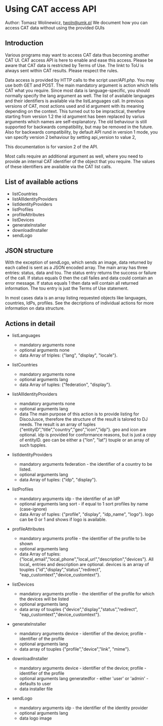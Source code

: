 Using CAT access API
======================
Author: Tomasz Wolinewicz, twoln@umk.pl
We document how you can access CAT data without using the provided GUIs

Introduction
------------

Various programs may want to access CAT data thus becoming another CAT UI.
CAT access API is here to enable and ease this access. Please be aware that CAT
data is restricted by Terms of Use. The linkt to ToU is always sent within CAT results.
Please respect the rules.

Data access is provided by HTTP calls to the script <em>user/API.php</em>. You may use both GET and POST.
The main mandatory argument is <emphasis>action</emphasis> which tells CAT what you require.
Since most data is language-specific, you should normally specify
the <emphasis>lang</emphasis> argument as well.
The list of available languages and their identifiers is available via
the <emphasis>listLanguages</emphasis> call.
In previous versions of CAT, most actions used and <emphasis>id</emphasis> argument with its meaning
depending on the context. This turned out to be impractical, therefore starting from version 1.2
the <emphasis>id</emphasis> argument has been replaced by varius arguments which names are self-explanatory.
The old behaviour is still supported for backwards compatibility, but may be removed in the future.
Also for backwards compatibility, by default API rund in version 1 mode, you van specify version 2 behaviour
by setting api_version to value 2,

This documentation is for varsion 2 of the API.

Most calls require an additional argument as well, where you need to provide
an internal CAT identifier of the object that you require. The values of these identifiers
are available via the CAT list calls.

List of available actions
-------------------------
* listCountries
* listAllIdentityProviders
* listIdentityProviders
* listProfiles
* profileAttributes
* listDevices
* generateInstaller
* downloadInstaller
* sendLogo

JSON structure
--------------

With the exception of sendLogo, which sends an image, data returned by each called is sent as a JSON encoded array.
The main array has three entries: <emphasis>status</emphasis>, <emphasis>data</emphasis> and <emphasis>tou</emphasis>.
The <emphasis>status</emphasis> entry returns the success or failure of the call. If <emphasis>status</emphasis> equals <emphasis>0</emphasis> then the call failes and <emphasis>data</emphasis>  could contain an error message. If <emphasis>status</emphasis> equals <emphasis>1</emphasis> then <emphasis>data</emphasis> will contain all returned information.
The <emphasis>tou</emphasis> entry is just the Terms of Use statement.

In most cases <emphasis>data</emphasis> is an array listing requested objects like languages, countries, IdPs, profiles. See the decriptions of individual actions for more information on <emphasis>data</emphasis> structure.

Actions in detail
-----------------

* listLanguages
  - mandatory arguments
    none
  - optional arguments
    none
  - data
    Array of triples: {"lang", "display", "locale"}.

* listCountries
  - mandatory arguments
    none
  - optional arguments
    lang
  - data
    Array of tuples: {"federation", "display"}.
* listAllIdentityProviders
  - mandatory arguments
    none
  - optional arguments
    lang
  - data
      The main purpose of this action is to provide listing for DiscoJusce, therefore
      the structure of the result is talored to DJ needs.
      The result is an array of tuples {"entityID","title","country","geo","icon","idp"}.
      <emphasis>geo</emphasis> and <emphasis>icon</emphasis> are optional. <emphasis>idp</emphasis>
      is provided for conformance reasons, but is just a copy of <emphasis>entityID</emphasis>.
      <emphasis>geo</emphasis> can be either a {"lon", "lat"} touple or an array of such tupples.

* listIdentityProviders
  - mandatory arguments
    federation - the identifier of a country to be listed.
  - optional arguments
    lang
  - data
    Array of tuples: {"idp", "display"}.

* listProfiles
    - mandatory arguments
      idp - the identifier of an IdP
    - optional arguments
      lang
      sort - if equal to 1 sort profiles by name (case-ignore)
    - data
      Array of tuples: {"profile", "display", "idp_name", "logo"}.
      <emphasis>logo</emphasis> can be <emphasis>0</emphasis> or <emphasis>1</emphasis> and
      shows if logo is available.

* profileAttributes
    
    - mandatory arguments
      profile - the identifier of the profile to be shown
    - optional arguments
      lang
    - data
      Array of tuples: {"local_email","local_phone","local_url","description","devices"}.
      All <emphasis>local_</emphasis> entries  and <emphasis>description</emphasis> are optional.
      <emphasis>devices</emphasis> is an array of touples {"id","display","status","redirect",
      "eap_customtext","device_customtext"}.
* listDevices
    - mandatory arguments
      profile - the identifier of the profile for which the devices will be listed
    - optional arguments
      lang
    - data
    array of touples {"device","display","status","redirect", "eap_customtext","device_customtext"}.
* generateInstaller
    - mandatory arguments
      device - identifier of the device; profile - identifier of the profile
    - optional arguments
      lang
    - data
      array of touples {"profile","device","link", "mime"}.
* downloadInstaller
    - mandatory arguments
      device - identifier of the device; profile - identifier of the profile
    - optional arguments
      lang
      generatedfor - either 'user' or 'admin' - defaults to user
    - data
      installer file
* sendLogo
    - mandatory arguments
      idp - the identifier of the identity provider
    - optional arguments
      lang
    - data
      logo image